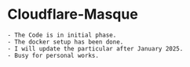 # Cloudflare-Masque


```
- The Code is in initial phase.
- The docker setup has been done.
- I will update the particular after January 2025.
- Busy for personal works.
```
